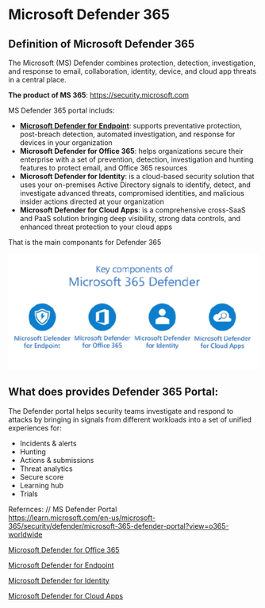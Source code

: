 # Microsoft Defender 365

## Definition of Microsoft Defender 365
The Microsoft (MS) Defender combines protection, detection, investigation, and response to email, collaboration, identity, device, and cloud app threats in a central place.

**The product of MS 365**:  https://security.microsoft.com

MS Defender 365 portal includs:
  - [**Microsoft Defender for Endpoint**](https://github.com/melashkr/technical-articles/tree/main/ms365-defender/ms-defender-for-endpoint): supports preventative protection, post-breach detection, automated investigation, and response for devices in your organization
  - **Microsoft Defender for Office 365**:  helps organizations secure their enterprise with a set of prevention, detection, investigation and hunting features to protect email, and Office 365 resources
  - **Microsoft Defender for Identity**: is a cloud-based security solution that uses your on-premises Active Directory signals to identify, detect, and investigate advanced threats, compromised identities, and malicious insider actions directed at your organization
  - **Microsoft Defender for Cloud Apps**: is a comprehensive cross-SaaS and PaaS solution bringing deep visibility, strong data controls, and enhanced threat protection to your cloud apps

That is the main componants for Defender 365

![alt text](https://github.com/melashkr/technical-articles/blob/main/ms365-defender/images/ms-defende-all.PNG?row=true "MS Defender 365 componants")


## What does provides Defender 365 Portal:
The Defender portal helps security teams investigate and respond to attacks by bringing in signals from different workloads into a set of unified experiences for:
 - Incidents & alerts
 - Hunting
 - Actions & submissions
 - Threat analytics
 - Secure score
 - Learning hub
 - Trials

Refernces:
// MS Defender Portal  
https://learn.microsoft.com/en-us/microsoft-365/security/defender/microsoft-365-defender-portal?view=o365-worldwide

[Microsoft Defender for Office 365 ](https://learn.microsoft.com/en-us/microsoft-365/security/office-365-security/mdo-about?view=o365-worldwide)

[Microsoft Defender for Endpoint](https://learn.microsoft.com/en-us/microsoft-365/security/defender-endpoint/?view=o365-worldwide)

[Microsoft Defender for Identity](https://learn.microsoft.com/en-us/defender-for-identity/what-is)

 [Microsoft Defender for Cloud Apps](https://learn.microsoft.com/en-us/defender-cloud-apps/)

 
